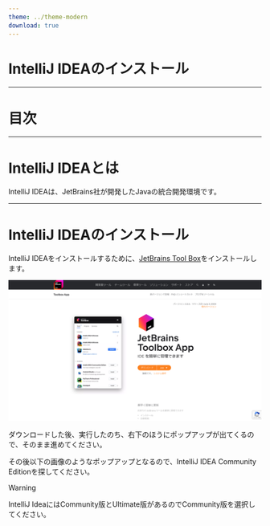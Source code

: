 ```yaml
---
theme: ../theme-modern
download: true
---
```


# IntelliJ IDEAのインストール

---

# 目次

<Toc maxDepth="1"></Toc>

---

# IntelliJ IDEAとは

IntelliJ IDEAは、JetBrains社が開発したJavaの統合開発環境です。

---

# IntelliJ IDEAのインストール

IntelliJ IDEAをインストールするために、[JetBrains Tool Box](https://www.jetbrains.com/ja-jp/toolbox-app/)をインストールします。

![jetbrains tool box](./static/github-tool-box.png)

ダウンロードした後、実行したのち、右下のほうにポップアップが出てくるので、そのまま進めてください。

その後以下の画像のようなポップアップとなるので、IntelliJ IDEA Community Editionを探してください。

> [!WARNING]
> IntelliJ IdeaにはCommunity版とUltimate版があるのでCommunity版を選択してください。
